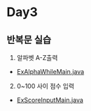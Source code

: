 # Day3

## 반복문 실습

1. 알파벳 A-Z출력
 - [ExAlphaWhileMain.java](ExAlphaWhileMain.java)
2. 0~100 사이 점수 입력
 - [ExScoreInputMain.java](ExScoreInputMain.java)
